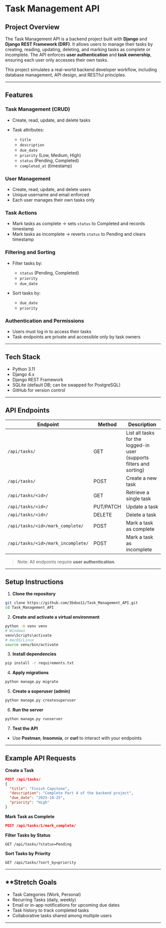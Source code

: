 # Task Management API

## **Project Overview**

The Task Management API is a backend project built with **Django** and **Django REST Framework (DRF)**. It allows users to manage their tasks by creating, reading, updating, deleting, and marking tasks as complete or incomplete. The API enforces **user authentication** and **task ownership**, ensuring each user only accesses their own tasks.

This project simulates a real-world backend developer workflow, including database management, API design, and RESTful principles.

---

## **Features**

### **Task Management (CRUD)**

* Create, read, update, and delete tasks
* Task attributes:

  * `title`
  * `description`
  * `due_date`
  * `priority` (Low, Medium, High)
  * `status` (Pending, Completed)
  * `completed_at` (timestamp)

### **User Management**

* Create, read, update, and delete users
* Unique username and email enforced
* Each user manages their own tasks only

### **Task Actions**

* Mark tasks as complete → sets `status` to Completed and records timestamp
* Mark tasks as incomplete → reverts `status` to Pending and clears timestamp

### **Filtering and Sorting**

* Filter tasks by:

  * `status` (Pending, Completed)
  * `priority`
  * `due_date`
* Sort tasks by:

  * `due_date`
  * `priority`

### **Authentication and Permissions**

* Users must log in to access their tasks
* Task endpoints are private and accessible only by task owners

---

## **Tech Stack**

* Python 3.11
* Django 4.x
* Django REST Framework
* SQLite (default DB; can be swapped for PostgreSQL)
* GitHub for version control

---

## **API Endpoints**

| Endpoint                           | Method    | Description                                                          |
| ---------------------------------- | --------- | -------------------------------------------------------------------- |
| `/api/tasks/`                      | GET       | List all tasks for the logged-in user (supports filters and sorting) |
| `/api/tasks/`                      | POST      | Create a new task                                                    |
| `/api/tasks/<id>/`                 | GET       | Retrieve a single task                                               |
| `/api/tasks/<id>/`                 | PUT/PATCH | Update a task                                                        |
| `/api/tasks/<id>/`                 | DELETE    | Delete a task                                                        |
| `/api/tasks/<id>/mark_complete/`   | POST      | Mark a task as complete                                              |
| `/api/tasks/<id>/mark_incomplete/` | POST      | Mark a task as incomplete                                            |

> Note: All endpoints require **user authentication**.

---

## **Setup Instructions**

1. **Clone the repository**

```bash
git clone https://github.com/3bdoo11/Task_Management_API.git
cd Task_Management_API
```

2. **Create and activate a virtual environment**

```bash
python -m venv venv
# Windows
venv\Scripts\activate
# macOS/Linux
source venv/bin/activate
```

3. **Install dependencies**

```bash
pip install -r requirements.txt
```

4. **Apply migrations**

```bash
python manage.py migrate
```

5. **Create a superuser (admin)**

```bash
python manage.py createsuperuser
```

6. **Run the server**

```bash
python manage.py runserver
```

7. **Test the API**

* Use **Postman**, **Insomnia**, or **curl** to interact with your endpoints

---

## **Example API Requests**

**Create a Task**

```json
POST /api/tasks/
{
  "title": "Finish Capstone",
  "description": "Complete Part 4 of the backend project",
  "due_date": "2025-10-25",
  "priority": "High"
}
```

**Mark Task as Complete**

```json
POST /api/tasks/1/mark_complete/
```

**Filter Tasks by Status**

```http
GET /api/tasks/?status=Pending
```

**Sort Tasks by Priority**

```http
GET /api/tasks/?sort_by=priority
```

---

## **Stretch Goals 

* Task Categories (Work, Personal)
* Recurring Tasks (daily, weekly)
* Email or in-app notifications for upcoming due dates
* Task history to track completed tasks
* Collaborative tasks shared among multiple users

---


